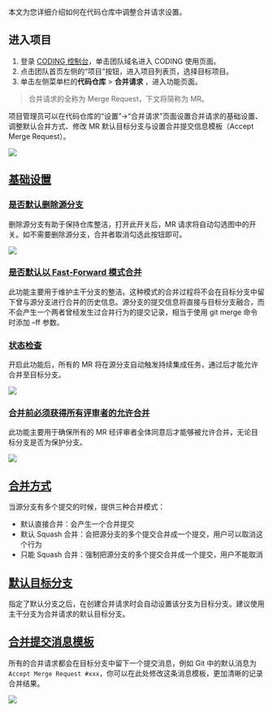 本文为您详细介绍如何在代码仓库中调整合并请求设置。

## 进入项目

1. 登录 [CODING 控制台](https://console.cloud.tencent.com/coding)，单击团队域名进入 CODING 使用页面。
2. 点击团队首页左侧的“项目”按钮，进入项目列表页，选择目标项目。
3. 单击左侧菜单栏的**代码仓库** > **合并请求** ，进入功能页面。

> 合并请求的全称为 Merge Request，下文将简称为 MR。

项目管理员可以在代码仓库的“设置”->“合并请求”页面设置合并请求的基础设置、调整默认合并方式、修改 MR 默认目标分支与设置合并提交信息模板（Accept Merge Request）。

![](https://help-assets.codehub.cn/enterprise/20220627172219.png)

## [基础设置](#basic)

### [是否默认删除源分支](#delete-source-branch)

删除源分支有助于保持仓库整洁，打开此开关后，MR 请求将自动勾选图中的开关。如不需要删除源分支，合并者取消勾选此按钮即可。

![](https://help-assets.codehub.cn/enterprise/20220425103416.png)

### [是否默认以 Fast-Forward 模式合并](#fast-forward)

此功能主要用于维护主干分支的整洁。这种模式的合并过程将不会在目标分支中留下曾与源分支进行合并的历史信息。源分支的提交信息将直接与目标分支融合，而不会产生一个两者曾经发生过合并行为的提交记录，相当于使用 git merge 命令时添加 –ff 参数。

### [状态检查](#status-check)

开启此功能后，所有的 MR 将在源分支自动触发持续集成任务，通过后才能允许合并至目标分支。

![](https://help-assets.codehub.cn/enterprise/20220425102123.png)

### [合并前必须获得所有评审者的允许合并](#all-reviewer)

此功能主要用于确保所有的 MR 经评审者全体同意后才能够被允许合并，无论目标分支是否为保护分支。

![](https://help-assets.codehub.cn/enterprise/20220627175104.png)

## [合并方式](#merge-method)

当源分支有多个提交的时候，提供三种合并模式：

-   默认直接合并：会产生一个合并提交
-   默认 Squash 合并：会把源分支的多个提交合并成一个提交，用户可以取消这个行为
-   只能 Squash 合并：强制把源分支的多个提交合并成一个提交，用户不能取消

## [默认目标分支](#default-branch)

指定了默认分支之后，在创建合并请求时会自动设置该分支为目标分支。建议使用主干分支为合并请求的默认目标分支。

## [合并提交消息模板](#mr-message)

所有的合并请求都会在目标分支中留下一个提交消息，例如 Git 中的默认消息为 `Accept Merge Request #xxx`，你可以在此处修改这条消息模板，更加清晰的记录合并结果。

![](https://help-assets.codehub.cn/enterprise/20220425103531.png)

